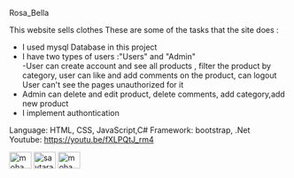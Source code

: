 Rosa_Bella

This website sells clothes
These are some of the tasks that the site does :
- I used mysql Database in this project
- I have two types of users :"Users" and "Admin"  
-User can create account and see all products , filter the product by category, user can like and add comments on the product, can logout 
User can't see the pages unauthorized for it 
- Admin can delete and edit product, delete comments, add category,add new product 
- I implement authontication 


Language: HTML, CSS, JavaScript,C#
Framework: bootstrap, .Net <br />
Youtube: https://youtu.be/fXLPQtJ_rm4

<p align="left">
<a href="https://www.linkedin.com/mwlite/in/nada-sabry-62668b232" target="blank"><img align="center" src="https://raw.githubusercontent.com/rahuldkjain/github-profile-readme-generator/master/src/images/icons/Social/linked-in-alt.svg" alt="mohamed hany" height="30" width="40" /></a>
<a href="https://codeforces.com/profile/Solver_-_NaDooDa" target="blank"><img align="center" src="https://raw.githubusercontent.com/rahuldkjain/github-profile-readme-generator/master/src/images/icons/Social/codeforces.svg" alt="saytara" height="30" width="40" /></a>
<a href="https://www.facebook.com/nada.sabri.9849/" target="blank"><img align="center" src="https://raw.githubusercontent.com/rahuldkjain/github-profile-readme-generator/master/src/images/icons/Social/facebook.svg" alt="mohamed hany" height="30" width="40" /></a>
</p>
